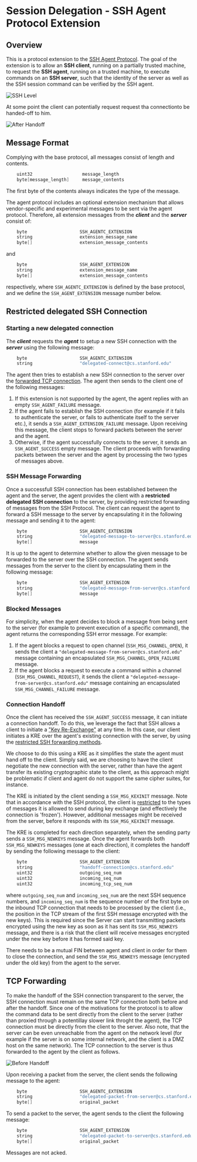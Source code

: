 # Session Delegation - SSH Agent Protocol Extension

## Overview
This is a protocol extension to the [SSH Agent
Protocol](https://tools.ietf.org/id/draft-miller-ssh-agent-00.html).
The goal of the extension is to allow an **SSH client**, running on a partially
trusted machine, to request the **SSH agent**, running on a trusted machine,
to execute commands on an **SSH server**, such that the identity of
the server as well as the SSH session command can be verified by the SSH agent.

![SSH Level](SSHLevel.png)

At some point the client can potentially request request tha connectionto be handed-off to
him.

![After Handoff](AfterHandoff.png)

## Message Format

Complying with the base protocol, all messages consist of length and contents.
```c
	uint32                   message_length
	byte[message_length]     message_contents
```
The first byte of the contents always indicates the type of the message.

The agent protocol includes an optional extension mechanism that allows
vendor-specific and experimental messages to be sent via the agent protocol.
Therefore, all extension messages from the ***client*** and the ***server***
consist of:
```c
	byte                    SSH_AGENTC_EXTENSION
	string                  extension_message_name
	byte[]                  extension_message_contents
```
and
```c
	byte                    SSH_AGENT_EXTENSION
	string                  extension_message_name
	byte[]                  extension_message_contents
```
respectively, where ```SSH_AGENTC_EXTENSION``` is defined by the base protocol,
and we define the ```SSH_AGENT_EXTENSION``` message number below.

## Restricted delegated SSH Connection
### Starting a new delegated connection
The ***client*** requests the ***agent*** to setup a new SSH connection with
the ***server*** using the following  message:
```c
	byte                    SSH_AGENTC_EXTENSION
	string                  "delegated-connect@cs.stanford.edu"
```

The agent then tries to establish a new SSH connection to the server over
the [forwarded TCP connection](#tcp-forwarding). The agent then sends to the
client one of the following messages:
1. If this extension is not supported by the agent, the agent replies with an
   empty ```SSH_AGENT_FAILURE``` message.
1. If the agent fails to establish the SSH connection (for example if it
   fails to authenticate the server, or fails to authenticate itself to the
   server etc.), it sends a ```SSH_AGENT_EXTENSION_FAILURE``` message.
   Upon receiving this message, the client stops to forward packets between
   the server and the agent.
1. Otherwise, if the agent successfully connects to the server, it sends
   an ```SSH_AGENT_SUCCESS``` empty message. The client proceeds with
   forwarding packets between the server and the agent by processing the two
   types of messages above.


### SSH Message Forwarding
Once a successfull SSH connection has been established between the agent
and the server, the agent provides the client with a **restricted delegated SSH
connection** to the server, by providing restricted forwarding of
messages from the SSH Protocol. The client can request the agent to forward a
SSH message to the server by encapsulating it in the following message and sending it
to the agent:
```c
    byte                    SSH_AGENTC_EXTENSION
    string                  "delegated-message-to-server@cs.stanford.edu"
    byte[]                  message
```
It is up to the agent to determine whether to allow the given message to be
forwarded to the server over the SSH connection. The agent sends messages
from the server to the client by encapsulating them in the following message:
```c
    byte                    SSH_AGENT_EXTENSION
    string                  "delegated-message-from-server@cs.stanford.edu"
    byte[]                  message
```

### Blocked Messages
For simplicity, when the agent decides to block a message from being sent
to the server (for example to prevent execution of a specific command),
the agent returns the corresponding SSH error message. For
example:
1. If the agent blocks a request to open channel (```SSH_MSG_CHANNEL_OPEN```),
it sends the client a ```"delegated-message-from-server@cs.stanford.edu"```
message containing an encapsulated ```SSH_MSG_CHANNEL_OPEN_FAILURE``` message.
1. If the agent blocks a request to execute a command within a channel
(```SSH_MSG_CHANNEL_REQUEST```), it sends the client
a ```"delegated-message-from-server@cs.stanford.edu"``` message
containing an encapsulated ```SSH_MSG_CHANNEL_FAILURE``` message.



### Connection Handoff
Once the client has received the ```SSH_AGENT_SUCCESS``` message, it can
initiate a connection handoff. To do this, we leverage the fact that SSH
allows a client to initiate a
["Key Re-Exchange"](https://tools.ietf.org/html/rfc4253#section-9) at any time.
In this case, our client initiates a KRE over the agent's existing connection
with the server, by using the
[restricted SSH forwarding methods](#ssh-message-forwarding).

We choose to do this using a KRE as it simplifies the state the agent must
hand off to the client.
Simply said, we are choosing to have the client negotiate the new connection
with the server, rather than have the agent transfer its existing cryptographic
state to the client, as this approach might be problematic if client and agent
do not support the same cipher suites, for instance.

The KRE is initiated by the client sending a ```SSH_MSG_KEXINIT``` message.
Note that in accordance with the SSH protocol, the client is
[restricted](https://tools.ietf.org/html/rfc4253#page-19) to the
types of messages it is allowed to send during key exchange (and effectively
the connection is 'frozen'). However, additional messages might be received
from the server, before it responds with its ```SSH_MSG_KEXINIT``` message.

The KRE is completed for each direction separately, when the sending party
sends a ```SSH_MSG_NEWKEYS``` message.
Once the agent forwards both ```SSH_MSG_NEWKEYS``` messages (one at each
direction), it completes the handoff by sending the following message to the
client:
```c
    byte                    SSH_AGENT_EXTENSION
    string                  "handoff-connection@cs.stanford.edu"
    uint32                  outgoing_seq_num
	uint32                  incoming_seq_num
	uint32                  incoming_tcp_seq_num
```
where ```outgoing_seq_num``` and ```incoming_seq_num``` are the next SSH
sequence numbers, and ```incoming_seq_num``` is the sequence number of the
first byte on the inbound TCP connection that needs to be processed by the
client (i.e., the position in the TCP stream of the first SSH message encrypted
with the new keys). This is required since the Server can start transmitting packets
encrypted using the new key as soon as it has sent its ```SSH_MSG_NEWKEYS```
message, and there is a risk that the client will receive messages encrypted
under the new key before it has formed said key.

There needs to be a mutual FIN between agent and client in order for them to
close the connection, and send the ```SSH_MSG_NEWKEYS``` message (encrypted under
the old key) from the agent to the server.


## TCP Forwarding
To make the handoff of the SSH connection transparent to the server, the
SSH connection must remain on the same TCP connection both before and after the
handoff. Since one of the motivations for the protocol is to allow the command data
to be sent directly from the client to the server (rather than
proxied through a potentillay slower link throght the agent), the TCP connection
must be directly from the client to the server.
Also note, that the server can be even unreachable from the agent
on the network level (for example if the server is on some internal network,
and the client is a DMZ host on the same network).
The TCP connection to the server is thus forwarded to the agent by the client
as follows.

![Before Handoff](Connectivity.png)

Upon receiving a packet from the server, the client sends the
following message to the agent:
```c
    byte                    SSH_AGENTC_EXTENSION
    string                  "delegated-packet-from-server@cs.stanford.edu"
    byte[]                  original_packet
```
To send a packet to the server, the agent sends to the client the following
message:
```c
    byte                    SSH_AGENT_EXTENSION
    string                  "delegated-packet-to-server@cs.stanford.edu"
    byte[]                  original_packet
```

Messages are not acked.

